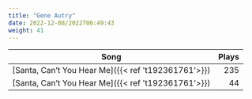 ```yaml
---
title: "Gene Autry"
date: 2022-12-08/2022T06:49:43
weight: 41
---
```




 Song | Plays 
----- | -----:
[Santa, Can’t You Hear Me]({{< ref 't192361761'>}}) | 235
[Santa, Can’t You Hear Me]({{< ref 't192361761'>}}) | 44
